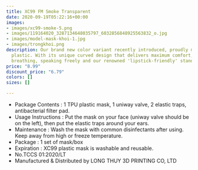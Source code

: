 ```yaml
---
title: XC99 FM Smoke Transparent
date: 2020-09-19T05:22:16+00:00
images:
- images/xc99-smoke-5.png
- images/119164020_3287134648035797_6032856848925563832_o.jpg
- images/model-mask-khoi-1.jpg
- images/trongkhoi.png
description: Our brand new color variant recently introduced, proudly made of TPU
  plastic. With its unique curved design that delivers maximum comfort, effortless
  breathing, speaking freely and our renowned 'lipstick-friendly' standard.
price: "8.99"
discount_price: "6.79"
colors: []
sizes: []

---
```

* Package Contents : 1 TPU plastic mask, 1 uniway valve, 2 elastic traps, antibacterial filter pad.
* Usage Instructions : Put the mask on your face (uniway valve should be on the left), then put the elastic traps around your ears.
* Maintenance : Wash the mask with common disinfectants after using. Keep away from high or freeze temperature.
* Package : 1 set of mask/box
* Expiration : XC99 plastic mask is washable and reusable.
* No.TCCS 01:2020/LT
* Manufactured & Distributed by LONG THUY 3D PRINTING CO, LTD